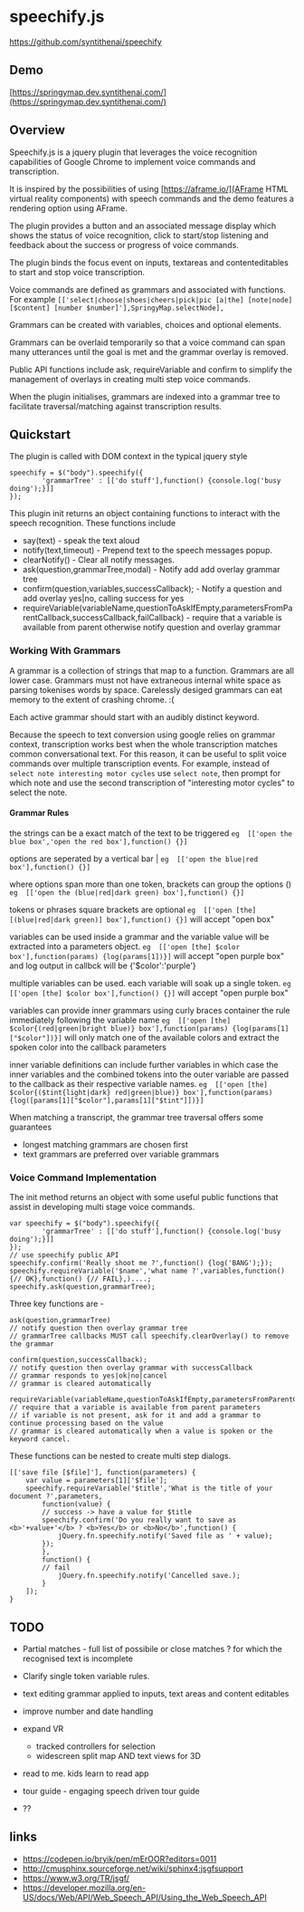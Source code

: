 # speechify.js

https://github.com/syntithenai/speechify

## Demo 

[https://springymap.dev.syntithenai.com/](https://springymap.dev.syntithenai.com/)

## Overview 
Speechify.js is a jquery plugin that leverages the voice recognition capabilities of Google Chrome to implement voice commands and transcription.

It is inspired by the possibilities of using [https://aframe.io/](AFrame HTML virtual reality components) with speech commands and the demo features a rendering option using AFrame.

The plugin provides a button and an associated message display which shows the status of voice recognition, click to start/stop listening and feedback about the success or progress of voice commands.

The plugin binds the focus event on inputs, textareas and contenteditables to start and stop voice transcription.

Voice commands are defined as grammars and associated with functions. For example
```[['select|choose|shoes|cheers|pick|pic [a|the] [note|node] [$content] [number $number]'],SpringyMap.selectNode],```

Grammars can be created with variables, choices and optional elements.

Grammars can be overlaid temporarily so that a voice command can span many utterances until the goal is met and the grammar overlay is removed.

Public API functions include ask, requireVariable and confirm to simplify the management of overlays in creating multi step voice commands.

When the plugin initialises, grammars are indexed into a grammar tree to facilitate traversal/matching against transcription results.


## Quickstart

The plugin is called with DOM context in the typical jquery style
```
speechify = $("body").speechify({
		'grammarTree' : [['do stuff'],function() {console.log('busy doing');}]]
});

```

This plugin init returns an object containing functions to interact with the speech recognition.
These functions include

- say(text) - speak the text aloud
- notify(text,timeout) - Prepend text to the speech messages popup.
- clearNotify() - Clear all notify messages.
- ask(question,grammarTree,modal) - Notify add add overlay grammar tree
- confirm(question,variables,successCallback);  - Notify a question and add overlay yes|no, calling success for yes
- requireVariable(variableName,questionToAskIfEmpty,parametersFromParentCallback,successCallback,failCallback) - require that a variable is available from parent otherwise notify question and overlay grammar

### Working With Grammars

A grammar is a collection of strings that map to a function.
Grammars are all lower case.
Grammars must not have extraneous internal white space as parsing tokenises words by space.
Carelessly desiged grammars can eat memory to the extent of crashing chrome. :(

Each active grammar should start with an audibly distinct keyword.

Because the speech to text conversion using google relies on grammar context, transcription works best when the whole transcription matches common conversational text. For this reason, it can be useful to split voice commands over multiple transcription events.
For example, instead of 
```select note interesting motor cycles```
use
```select note```, then prompt for which note and use the second transcription of "interesting motor cycles" to select the  note.


#### Grammar Rules

the strings can be a exact match of the text to be triggered
```eg  [['open the blue box','open the red box'],function() {}]```

options are seperated by a vertical bar |
```eg  [['open the blue|red box'],function() {}]```

where options span more than one token, brackets can group the options ()
```eg  [['open the (blue|red|dark green) box'],function() {}]  ```

tokens or phrases square brackets are optional
```eg  [['open [the] [(blue|red|dark green)] box'],function() {}]```
will accept "open box"

variables can be used inside a grammar and the variable value will be extracted into a parameters object.
```eg  [['open [the] $color box'],function(params) {log(params[1])}]```
    will accept "open purple box" and log output in callbck will be {'$color':'purple'}

multiple variables can be used. each variable will soak up a single token.
```eg  [['open [the] $color box'],function() {}]```
will accept "open purple box"

variables can provide inner grammars using curly braces container the rule immediately following the variable name
```eg  [['open [the] $color{(red|green|bright blue)} box'],function(params) {log(params[1]["$color"])}]```
will only match one of the available colors and extract the spoken color into the callback parameters 

inner variable definitions can include further variables in which case the inner variables and the combined tokens into the outer variable are passed to the callback as their respective variable names.
```eg  [['open [the] $color{($tint{light|dark} red|green|blue)} box'],function(params) {log([params[1]["$color"],params[1]["$tint"]])}]```


When matching a transcript, the grammar tree traversal offers some guarantees
- longest matching grammars are chosen first
- text grammars are preferred over variable grammars

### Voice Command Implementation

The init method returns an object with some useful public functions that assist in developing multi stage voice commands.

```
var speechify = $("body").speechify({
		'grammarTree' : [['do stuff'],function() {console.log('busy doing');}]]
});
// use speechify public API
speechify.confirm('Really shoot me ?',function() {log('BANG');});
speechify.requireVariable('$name','what name ?',variables,function() {// OK},function() {// FAIL},)....;
speechify.ask(question,grammarTree);
```


Three key functions are -
```
ask(question,grammarTree)    
// notify question then overlay grammar tree
// grammarTree callbacks MUST call speechify.clearOverlay() to remove the grammar

confirm(question,successCallback);  
// notify question then overlay grammar with successCallback
// grammar responds to yes|ok|no|cancel
// grammar is cleared automatically

requireVariable(variableName,questionToAskIfEmpty,parametersFromParentCallback,successCallback,failCallback)
// require that a variable is available from parent parameters
// if variable is not present, ask for it and add a grammar to continue processing based on the value
// grammar is cleared automatically when a value is spoken or the keyword cancel.
```

These functions can be nested to create multi step dialogs.
```
[['save file [$file]'], function(parameters) {
	var value = parameters[1]['$file'];
	speechify.requireVariable('$title','What is the title of your document ?',parameters,
		function(value) {
		// success -> have a value for $title
		speechify.confirm('Do you really want to save as <b>'+value+'</b> ? <b>Yes</b> or <b>No</b>',function() {
			jQuery.fn.speechify.notify('Saved file as ' + value);
		});
		},
		function() {
		// fail		
			jQuery.fn.speechify.notify('Cancelled save.);
		}
	]);	
}
```

## TODO

- Partial matches - full list of possibile or close matches ? for which the recognised text is incomplete
- Clarify single token variable rules.
- text editing grammar applied to inputs, text areas and content editables
- improve number and date handling
- expand VR
	- tracked controllers for selection
	- widescreen split map AND text views for 3D

- read to me. kids learn to read app
- tour guide - engaging speech driven tour guide

- ??
		
				
## links

- https://codepen.io/bryik/pen/mErOOR?editors=0011
- http://cmusphinx.sourceforge.net/wiki/sphinx4:jsgfsupport
- https://www.w3.org/TR/jsgf/
- https://developer.mozilla.org/en-US/docs/Web/API/Web_Speech_API/Using_the_Web_Speech_API
